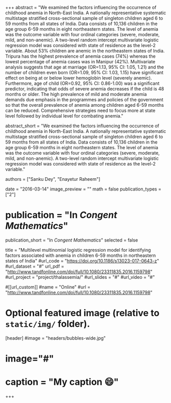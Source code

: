 +++
abstract = "We examined the factors influencing the occurrence of childhood anemia in North-East India. A nationally representative systematic multistage stratified cross-sectional sample of singleton children aged 6 to 59 months from all states of India. Data consists of 10,136 children in the age group 6-59 months in eight northeastern states. The level of anemia was the outcome variable with four ordinal categories (severe, moderate, mild, and non-anemic). A two-level random intercept multivariate logistic regression model was considered with state of residence as the level-2 variable. About 53% children are anemic in the northeastern states of India. Tripura has the highest prevalence of anemia cases (74%) whereas the lowest percentage of anemia cases was in Manipur (42%). Multivariate analysis suggests that age at marriage (OR=1.13, 95% CI: 1.05, 1.21) and the number of children even born (OR=1.09, 95% CI: 1.03, 1.15) have significant effect on being at or below lower hemoglobin level (severely anemic). Furthermore, age of child (OR=0.92, 95% CI: 0.86-1.00) was a significant predictor, indicating that odds of severe anemia decreases if the child is 48 months or older. The high prevalence of mild and moderate anemia demands due emphasis in the programmes and policies of the government so that the overall prevalence of anemia among children aged 6-59 months can be reduced. Comprehensive strategies need to focus more at state level followed by individual level for combating anemia."

abstract_short = "We examined the factors influencing the occurrence of childhood anemia in North-East India. A nationally representative systematic multistage stratified cross-sectional sample of singleton children aged 6 to 59 months from all states of India. Data consists of 10,136 children in the age group 6-59 months in eight northeastern states. The level of anemia was the outcome variable with four ordinal categories (severe, moderate, mild, and non-anemic). A two-level random intercept multivariate logistic regression model was considered with state of residence as the level-2 variable."

authors = ["Sanku Dey", "Enayetur Raheem"]

date = "2016-03-14"
image_preview = ""
math = false
publication_types = ["2"]
# publication = "In *Congent Mathematics*"
publication_short = "In *Congent Mathematics*"
selected = false

title = "Multilevel multinomial logistic regression model for identifying factors associated with anemia in children 6-59 months in northeastern states of India"
#url_code = "https://doi.org/10.1186/s13023-017-0643-z"
#url_dataset = "#"
url_pdf = "http://www.tandfonline.com/doi/full/10.1080/23311835.2016.1159798"
#url_project = "project/thalassemia/"
#url_slides = "#"
#url_video = "#"

#[[url_custom]]
#name = "Online"
#url = "http://www.tandfonline.com/doi/full/10.1080/23311835.2016.1159798"

# Optional featured image (relative to `static/img/` folder).
[header]
#image = "headers/bubbles-wide.jpg"
# image="#"
# caption = "My caption :smile:"

+++


